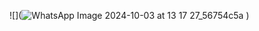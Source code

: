 ![](![WhatsApp Image 2024-10-03 at 13 17 27_56754c5a](https://github.com/user-attachments/assets/b0df8d94-ed31-4803-9768-633fb8432b3e)
)
